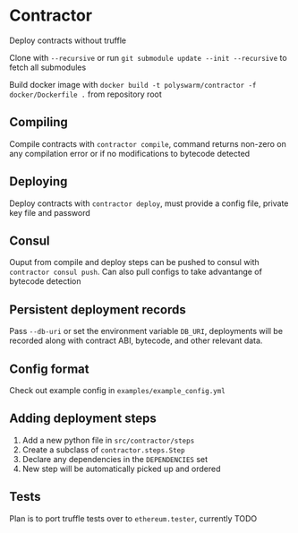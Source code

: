 # Contractor

Deploy contracts without truffle

Clone with `--recursive` or run `git submodule update --init --recursive` to fetch all submodules

Build docker image with `docker build -t polyswarm/contractor -f docker/Dockerfile .` from repository root

## Compiling

Compile contracts with `contractor compile`, command returns non-zero on any compilation error or if no modifications to bytecode detected

## Deploying

Deploy contracts with `contractor deploy`, must provide a config file, private key file and password

## Consul

Ouput from compile and deploy steps can be pushed to consul with `contractor consul push`.
Can also pull configs to take advantange of bytecode detection

## Persistent deployment records

Pass `--db-uri` or set the environment variable `DB_URI`, deployments will be recorded along with contract ABI, bytecode, and other relevant data.

## Config format

Check out example config in `examples/example_config.yml`

## Adding deployment steps

1. Add a new python file in `src/contractor/steps`
1. Create a subclass of `contractor.steps.Step`
1. Declare any dependencies in the `DEPENDENCIES` set
1. New step will be automatically picked up and ordered

## Tests

Plan is to port truffle tests over to `ethereum.tester`, currently TODO
